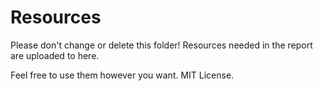 Resources
=========

Please don't change or delete this folder! Resources needed in the report are
uploaded to here.

Feel free to use them however you want. MIT License.
